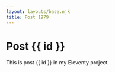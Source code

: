 ```yaml
---
layout: layouts/base.njk
title: Post 1979
---
```


# Post {{ id }}

This is post {{ id }} in my Eleventy project.
